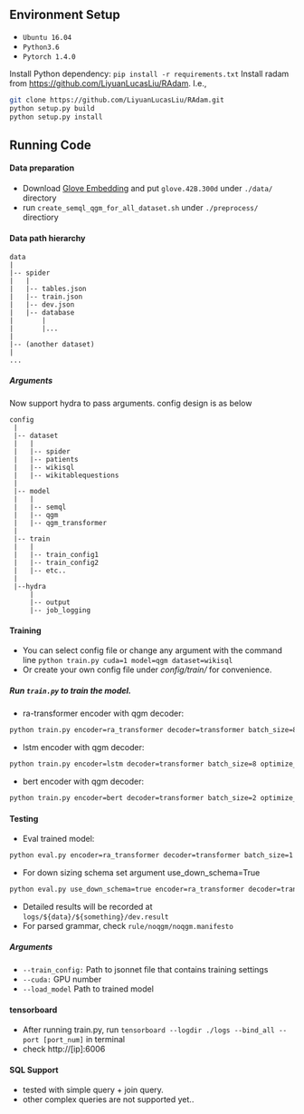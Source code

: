 ## Environment Setup

* `Ubuntu 16.04`
* `Python3.6`
* `Pytorch 1.4.0`

Install Python dependency: `pip install -r requirements.txt`
Install radam from https://github.com/LiyuanLucasLiu/RAdam. I.e.,
```bash
git clone https://github.com/LiyuanLucasLiu/RAdam.git
python setup.py build
python setup.py install
```


## Running Code

#### Data preparation

* Download [Glove Embedding](https://nlp.stanford.edu/data/wordvecs/glove.42B.300d.zip) and put `glove.42B.300d` under `./data/` directory  
* run `create_semql_qgm_for_all_dataset.sh` under `./preprocess/` directiory

#### Data path hierarchy
```
data
|
|-- spider
|   |
|   |-- tables.json
|   |-- train.json
|   |-- dev.json
|   |-- database
|       |
|       |...
|
|-- (another dataset)
|
...
```


##### Arguments

Now support hydra to pass arguments.
config design is as below
```
config
 |
 |-- dataset
 |   |
 |   |-- spider
 |   |-- patients
 |   |-- wikisql
 |   |-- wikitablequestions
 |
 |-- model
 |   | 
 |   |-- semql
 |   |-- qgm
 |   |-- qgm_transformer
 |
 |-- train    
 |   |
 |   |-- train_config1
 |   |-- train_config2
 |   |-- etc..
 |
 |--hydra
     |
     |-- output
     |-- job_logging
```

#### Training
* You can select config file or change any argument with the command line `python train.py cuda=1 model=qgm dataset=wikisql`
* Or create your own config file under *config/train/* for convenience.

##### Run `train.py` to train the model.


* ra-transformer encoder with qgm decoder:
```bash
python train.py encoder=ra_transformer decoder=transformer batch_size=8 optimize_freq=16 tag=${something}
```
* lstm encoder with qgm decoder:
```bash
python train.py encoder=lstm decoder=transformer batch_size=8 optimize_freq=16 tag=${something}
```
* bert encoder with qgm decoder:
```bash
python train.py encoder=bert decoder=transformer batch_size=2 optimize_freq=4 tag=${something}
```

#### Testing

* Eval trained model:
```bash
python eval.py encoder=ra_transformer decoder=transformer batch_size=1 load_model=logs/${date}/${something}/model/best_model.pt
```
* For down sizing schema set argument use_down_schema=True
```bash
python eval.py use_down_schema=true encoder=ra_transformer decoder=transformer batch_size=1 load_model=logs/${date}/${something}/model/best_model.pt
```

* Detailed results will be recorded at `logs/${data}/${something}/dev.result`
* For parsed grammar, check `rule/noqgm/noqgm.manifesto`

##### Arguments

* `--train_config:` Path to jsonnet file that contains training settings  
* `--cuda:` GPU number  
* `--load_model` Path to trained model  

#### tensorboard

* After running train.py, run `tensorboard --logdir ./logs --bind_all --port [port_num]` in terminal
* check http://[ip]:6006

#### SQL Support

* tested with simple query + join query.
* other complex queries are not supported yet..
